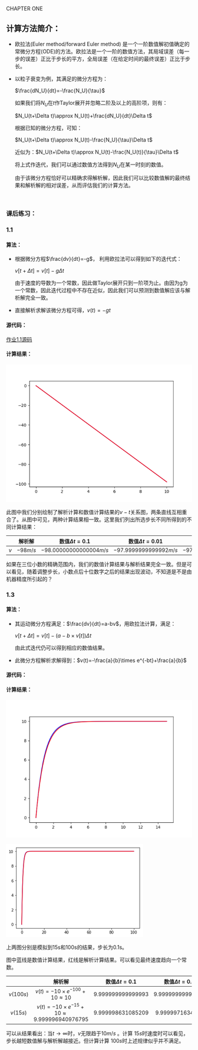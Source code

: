 CHAPTER ONE

## 计算方法简介：

- 欧拉法(Euler method/forward Euler method) 是一个一阶数值解初值确定的常微分方程(ODE)的方法。欧拉法是一个一阶的数值方法，其局域误差（每一步的误差）正比于步长的平方，全局误差（在给定时间的最终误差）正比于步长。

- 以粒子衰变为例，其满足的微分方程为：

  $\frac{dN_U}{dt}=-\frac{N_U}{\tau}$

  如果我们将$N_U$在$t$作Taylor展开并忽略二阶及以上的高阶项，则有：

  $N_U(t+\Delta t)\approx N_U(t)+\frac{dN_U}{dt}\Delta t$

  根据已知的微分方程，可知：

  $N_U(t+\Delta t)\approx N_U(t)-\frac{N_U}{\tau}\Delta t$

  近似为：$N_U(t+\Delta t)\approx N_U(t)-\frac{N_U(t)}{\tau}\Delta t$

  将上式作迭代，我们可以通过数值方法得到$N_U$在某一时刻的数值。

  由于该微分方程恰好可以精确求得解析解，因此我们可以比较数值解的最终结果和解析解的相对误差，从而评估我们的计算方法。

  ​

### 课后练习：

### 1.1

#### 算法：

- 根据微分方程$\frac{dv}{dt}=-g$， 利用欧拉法可以得到如下的迭代式：

  $v[t+\Delta t] = v[t] -g\Delta t$

  由于速度的导数为一个常数，因此做Taylor展开只到一阶项为止。由因为g为一个常数，因此迭代过程中不存在近似，因此我们可以预测到数值解应该与解析解完全一致。

- 直接解析求解该微分方程可得，$v(t)=-gt$

#### 源代码：

[作业1.1源码](https://raw.githubusercontent.com/X-sc-fan/computationalphysics_N2015301020074/master/ChapterOne/mat.py)

####  计算结果：

![结果图像](Figure_1.png)

此图中我们分别绘制了解析计算和数值计算结果的$v-t$关系图，两条直线互相重合了。从图中可见，两种计算结果相一致。这里我们列出所选步长不同所得到的不同计算结果：

|      |   解析解    |    数值$\Delta t=0.1$     |   数值$\Delta t=0.01$    |   数值$\Delta t=0.001$    |
| :--: | :------: | :---------------------: | :--------------------: | :---------------------: |
| $v$  | $-98m/s$ | $-98.00000000000004m/s$ | $-97.9999999999992m/s$ | $-97.99999999998754m/s$ |

如果在三位小数的精确范围内，我们的数值计算结果与解析结果完全一致。但是可以看见，随着调整步长，小数点后十位数字之后的结果出现波动，不知道是不是由机器精度所引起的？



### 1.3

#### 算法：

- 其运动微分方程满足：$\frac{dv}{dt}=a-bv$，用欧拉法计算，满足：

  $v[t+\Delta t] = v[t] -(a-b\times v[t])\Delta t$

  由此式迭代仍可以得到相应的数值结果。

- 此微分方程解析求解得到：$v(t)=-\frac{a}{b}\times e^{-bt}+\frac{a}{b}$

#### 源代码：



#### 计算结果：

![结果图像](Figure_2.png)

![结果图像](Figure_3.png)

上两图分别是模拟到15s和100s的结果，步长为0.1s。

图中蓝线是数值计算结果，红线是解析计算结果。可以看见最终速度趋向一个常数。

|           |                   解析解                    | 数值$\Delta t=0.1$  | 数值$\Delta t=0.01$ | 数值$\Delta t=0.001$ |
| :-------: | :--------------------------------------: | :---------------: | :---------------: | :----------------: |
| $v(100s)$ |  $v(t)=-10\times e^{-100}+10\approx 10$  | 9.999999999999993 | 9.999999999999911 | 9.999999999999112  |
| $v(15s)$  | $v(t)=-10\times e^{-15}+10\approx 9.999996940976795$ | 9.999998631085209 | 9.99999716344051  | 9.999996963848844  |

可以从结果看出：当$t\rightarrow\infty$时，$v$无限趋于$10m/s$ 。计算 $15s$时速度时可以看见，步长越短数值解与解析解越接近。但计算计算 $100s$时上述规律似乎并不满足。